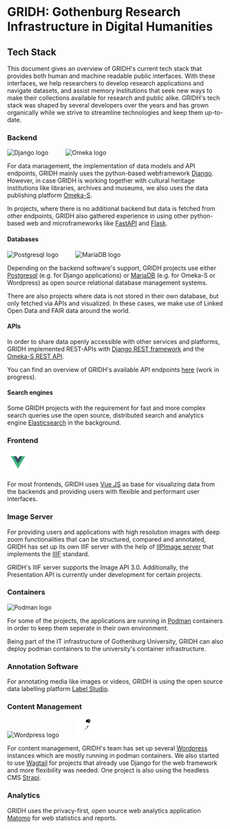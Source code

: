 #  GRIDH: Gothenburg Research Infrastructure in Digital Humanities

## Tech Stack
This document gives an overview of GRIDH's current tech stack that provides both human and machine readable public interfaces. With these interfaces, we help researchers to develop research applications and navigate datasets, and assist memory institutions that seek new ways to make their collections available for research and public alike. GRIDH's tech stack was shaped by several developers over the years and has grown organically while we strive to streamline technologies and keep them up-to-date.

### Backend
<img src="https://static.djangoproject.com/img/logos/django-logo-negative.png" alt="Django logo" height="50px;"/>&nbsp;&nbsp;&nbsp;&nbsp;&nbsp;&nbsp;&nbsp;&nbsp;&nbsp;
<img src="https://avatars.githubusercontent.com/u/177010?s=48&v=4" alt="Omeka logo" height="50px;"/>
<!-- TODO: find better logo file for Omeka-S -->

For data management, the implementation of data models and API endpoints, GRIDH mainly uses the python-based webframework [Django](https://www.djangoproject.com/). However, in case GRIDH is working together with cultural heritage institutions like libraries, archives and museums, we also uses the data publishing platform [Omeka-S](https://omeka.org/s/).

In projects, where there is no additional backend but data is fetched from other endpoints, GRIDH also gathered experience in using other python-based web and microframeworks like [FastAPI](https://fastapi.tiangolo.com/) and [Flask](https://flask.palletsprojects.com/).

#### Databases
<img src="https://wiki.postgresql.org/images/3/30/PostgreSQL_logo.3colors.120x120.png" alt="Postgresql logo" height="50px;"/>&nbsp;&nbsp;&nbsp;&nbsp;&nbsp;&nbsp;&nbsp;&nbsp;&nbsp;
<img src="https://mariadb.com/wp-content/webp-express/webp-images/doc-root/wp-content/uploads/2019/11/mariadb-logo_black-transparent-300x75.png.webp" alt="MariaDB logo" height="40px;"/>

Depending on the backend software's support, GRIDH projects use either [Postgresql](https://www.postgresql.org/) (e.g. for Django applications) or [MariaDB](https://mariadb.com/) (e.g. for Omeka-S or Wordpress) as open source relational database management systems.

There are also projects where data is not stored in their own database, but only fetched via APIs and visualized. In these cases, we make use of Linked Open Data and FAIR data around the world.

#### APIs
In order to share data openly accessible with other services and platforms, GRIDH implemented REST-APIs with [Django REST framework](https://www.django-rest-framework.org/) and the [Omeka-S REST API](https://omeka.org/s/docs/developer/api/rest_api/). 

You can find an overview of GRIDH's available API endpoints [here](../gridh-apis/GRIDH_APIs.md) (work in progress).

#### Search engines
Some GRIDH projects with the requirement for fast and more complex search queries use the open source, distributed search and analytics engine [Elasticsearch](https://www.elastic.co/elasticsearch) in the background.

### Frontend
<img src="https://github.com/vuejs/art/raw/master/logo.png" alt="Vue JS logo" height="50px;"/>

For most frontends, GRIDH uses [Vue JS](https://vuejs.org/) as base for visualizing data from the backends and providing users with flexible and performant user interfaces.

### Image Server
For providing users and applications with high resolution images with deep zoom functionalities that can be structured, compared and annotated, GRIDH has set up its own IIIF server with the help of [IIPImage server](https://iipimage.sourceforge.io/) that implements the [IIIF](https://iiif.io) standard. 

GRIDH's IIIF server supports the Image API 3.0. Additionally, the Presentation API is currently under development for certain projects.

### Containers
<img src="https://github.com/containers/podman/raw/main/logo/podman-logo-source.svg" alt="Podman logo" height="50px;"/>

For some of the projects, the applications are running in [Podman](https://podman.io/) containers in order to keep them seperate in their own environment.

Being part of the IT infrastructure of Gothenburg University, GRIDH can also deploy podman containers to the university's container infrastructure.

### Annotation Software
For annotating media like images or videos, GRIDH is using the open source data labelling platform [Label Studio](https://labelstud.io/).

### Content Management

<img src="https://s.w.org/style/images/about/WordPress-logotype-standard.png" alt="Wordpress logo" height="60px;"/>&nbsp;&nbsp;&nbsp;&nbsp;&nbsp;&nbsp;&nbsp;&nbsp;&nbsp;
<img src="https://github.com/wagtail/wagtail/raw/main/.github/wagtail-inverse.svg" alt="Wagtail logo" height="45px;"/>

For content management, GRIDH's team has set up several [Wordpress](https://wordpress.org/) instances which are mostly running in podman containers. We also started to use [Wagtail](https://wagtail.org/) for projects that already use Django for the web framework and more flexibility was needed.
One project is also using the headless CMS [Strapi](https://strapi.io/).

### Analytics

GRIDH uses the privacy-first, open source web analytics application [Matomo](https://matomo.org/) for web statistics and reports.
